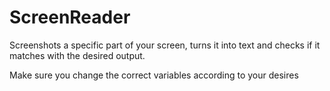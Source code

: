 # ScreenReader
Screenshots a specific part of your screen, turns it into text and checks if it matches with the desired output.

Make sure you change the correct variables according to your desires
